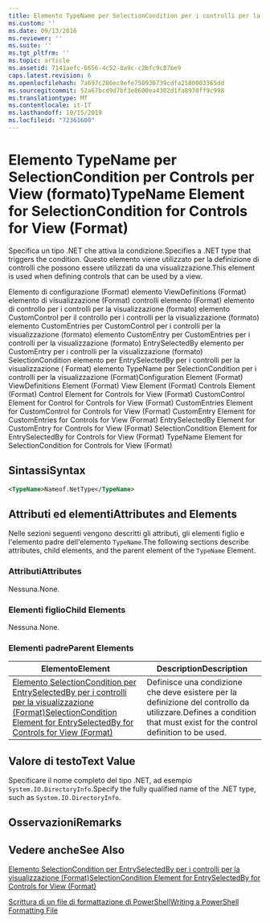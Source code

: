 ```yaml
---
title: Elemento TypeName per SelectionCondition per i controlli per la visualizzazione (Format) | Microsoft Docs
ms.custom: ''
ms.date: 09/13/2016
ms.reviewer: ''
ms.suite: ''
ms.tgt_pltfrm: ''
ms.topic: article
ms.assetid: 7141aefc-6656-4c52-8a9c-c2bfc9c87be9
caps.latest.revision: 6
ms.openlocfilehash: 7a697c286ec9efe750930739cdfa2580003365dd
ms.sourcegitcommit: 52a67bcd9d7bf3e8600ea4302d1fa8970ff9c998
ms.translationtype: MT
ms.contentlocale: it-IT
ms.lasthandoff: 10/15/2019
ms.locfileid: "72361600"
---
```

# <a name="typename-element-for-selectioncondition-for-controls-for-view-format"></a><span data-ttu-id="33268-102">Elemento TypeName per SelectionCondition per Controls per View (formato)</span><span class="sxs-lookup"><span data-stu-id="33268-102">TypeName Element for SelectionCondition for Controls for View (Format)</span></span>

<span data-ttu-id="33268-103">Specifica un tipo .NET che attiva la condizione.</span><span class="sxs-lookup"><span data-stu-id="33268-103">Specifies a .NET type that triggers the condition.</span></span> <span data-ttu-id="33268-104">Questo elemento viene utilizzato per la definizione di controlli che possono essere utilizzati da una visualizzazione.</span><span class="sxs-lookup"><span data-stu-id="33268-104">This element is used when defining controls that can be used by a view.</span></span>

<span data-ttu-id="33268-105">Elemento di configurazione (Format) elemento ViewDefinitions (Format) elemento di visualizzazione (Format) controlli elemento (Format) elemento di controllo per i controlli per la visualizzazione (formato) elemento CustomControl per il controllo per i controlli per la visualizzazione (formato) elemento CustomEntries per CustomControl per i controlli per la visualizzazione (formato) elemento CustomEntry per CustomEntries per i controlli per la visualizzazione (formato) EntrySelectedBy elemento per CustomEntry per i controlli per la visualizzazione (formato) SelectionCondition elemento per EntrySelectedBy per i controlli per la visualizzazione ( Format) elemento TypeName per SelectionCondition per i controlli per la visualizzazione (Format)</span><span class="sxs-lookup"><span data-stu-id="33268-105">Configuration Element (Format) ViewDefinitions Element (Format) View Element (Format) Controls Element (Format) Control Element for Controls for View (Format) CustomControl Element for Control for Controls for View (Format) CustomEntries Element for CustomControl for Controls for View (Format) CustomEntry Element for CustomEntries for Controls for View (Format) EntrySelectedBy Element for CustomEntry for Controls for View (Format) SelectionCondition Element for EntrySelectedBy for Controls for View (Format) TypeName Element for SelectionCondition for Controls for View (Format)</span></span>

## <a name="syntax"></a><span data-ttu-id="33268-106">Sintassi</span><span class="sxs-lookup"><span data-stu-id="33268-106">Syntax</span></span>

```xml
<TypeName>Nameof.NetType</TypeName>

```

## <a name="attributes-and-elements"></a><span data-ttu-id="33268-107">Attributi ed elementi</span><span class="sxs-lookup"><span data-stu-id="33268-107">Attributes and Elements</span></span>

<span data-ttu-id="33268-108">Nelle sezioni seguenti vengono descritti gli attributi, gli elementi figlio e l'elemento padre dell'elemento `TypeName`.</span><span class="sxs-lookup"><span data-stu-id="33268-108">The following sections describe attributes, child elements, and the parent element of the `TypeName` Element.</span></span>

### <a name="attributes"></a><span data-ttu-id="33268-109">Attributi</span><span class="sxs-lookup"><span data-stu-id="33268-109">Attributes</span></span>

<span data-ttu-id="33268-110">Nessuna.</span><span class="sxs-lookup"><span data-stu-id="33268-110">None.</span></span>

### <a name="child-elements"></a><span data-ttu-id="33268-111">Elementi figlio</span><span class="sxs-lookup"><span data-stu-id="33268-111">Child Elements</span></span>

<span data-ttu-id="33268-112">Nessuna.</span><span class="sxs-lookup"><span data-stu-id="33268-112">None.</span></span>

### <a name="parent-elements"></a><span data-ttu-id="33268-113">Elementi padre</span><span class="sxs-lookup"><span data-stu-id="33268-113">Parent Elements</span></span>

|<span data-ttu-id="33268-114">Elemento</span><span class="sxs-lookup"><span data-stu-id="33268-114">Element</span></span>|<span data-ttu-id="33268-115">Description</span><span class="sxs-lookup"><span data-stu-id="33268-115">Description</span></span>|
|-------------|-----------------|
|[<span data-ttu-id="33268-116">Elemento SelectionCondition per EntrySelectedBy per i controlli per la visualizzazione (Format)</span><span class="sxs-lookup"><span data-stu-id="33268-116">SelectionCondition Element for EntrySelectedBy for Controls for View (Format)</span></span>](./selectioncondition-element-for-entryselectedby-for-controls-for-view-format.md)|<span data-ttu-id="33268-117">Definisce una condizione che deve esistere per la definizione del controllo da utilizzare.</span><span class="sxs-lookup"><span data-stu-id="33268-117">Defines a condition that must exist for the control definition to be used.</span></span>|

## <a name="text-value"></a><span data-ttu-id="33268-118">Valore di testo</span><span class="sxs-lookup"><span data-stu-id="33268-118">Text Value</span></span>

<span data-ttu-id="33268-119">Specificare il nome completo del tipo .NET, ad esempio `System.IO.DirectoryInfo`.</span><span class="sxs-lookup"><span data-stu-id="33268-119">Specify the fully qualified name of the .NET type, such as `System.IO.DirectoryInfo`.</span></span>

## <a name="remarks"></a><span data-ttu-id="33268-120">Osservazioni</span><span class="sxs-lookup"><span data-stu-id="33268-120">Remarks</span></span>

## <a name="see-also"></a><span data-ttu-id="33268-121">Vedere anche</span><span class="sxs-lookup"><span data-stu-id="33268-121">See Also</span></span>

[<span data-ttu-id="33268-122">Elemento SelectionCondition per EntrySelectedBy per i controlli per la visualizzazione (Format)</span><span class="sxs-lookup"><span data-stu-id="33268-122">SelectionCondition Element for EntrySelectedBy for Controls for View (Format)</span></span>](./selectioncondition-element-for-entryselectedby-for-controls-for-view-format.md)

[<span data-ttu-id="33268-123">Scrittura di un file di formattazione di PowerShell</span><span class="sxs-lookup"><span data-stu-id="33268-123">Writing a PowerShell Formatting File</span></span>](./writing-a-powershell-formatting-file.md)

